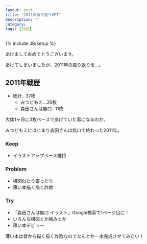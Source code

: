 ```yaml
---
layout: post
title: "2011年振り返りKPT"
description: ""
category: 
tags: [日記]
---
```

{% include JB/setup %}

あけましておめでとうございます。

あけてしまいましたが、2011年の振り返りを…。

## 2011年戦歴

- 総計…37枚
  - みつどもえ…26枚
  - 森田さんは無口…11枚

大体1ヶ月に3枚ペースであげていた事になるのか。

みつどもえにはじまり森田さんは無口で終わった2011年。

### Keep

- イラストアップペース維持

### Problem

- 構図似たり寄ったり
- 薄い本描く描く詐欺

### Try

- 「森田さんは無口 イラスト」Google検索で1ページ目に！
- いろんな構図とか絡みとか
- 薄い本デビュー

薄い本は昔から描く描く詐欺なのでなんとか一本完成させてみたい！
